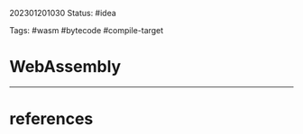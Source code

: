 202301201030
Status: #idea

Tags: #wasm #bytecode #compile-target
 
# WebAssembly



---
# references